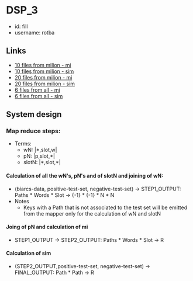 # DSP_3
- id: fill
- username: rotba
## Links
- [10 files from milion - mi](https://s3.console.aws.amazon.com/s3/buckets/dsp3?region=us-east-1&prefix=out/simj-162GXQ6452H1S/&showversions=false)
- [10 files from milion - sim](https://s3.console.aws.amazon.com/s3/buckets/dsp3?region=us-east-1&prefix=out/simj-162GXQ6452H1S/&showversions=false)
- [20 files from milion - mi](https://s3.console.aws.amazon.com/s3/buckets/dsp3?region=us-east-1&prefix=out/mij-26EQ0S9FMEEY9/&showversions=false)
- [20 files from milion - sim](https://s3.console.aws.amazon.com/s3/buckets/dsp3?region=us-east-1&prefix=out/simj-26EQ0S9FMEEY9/&showversions=false)
- [6 files from all - mi](https://s3.console.aws.amazon.com/s3/buckets/dsp3?region=us-east-1&prefix=out/mij-2KW18I2YFA113/&showversions=false)
- [6 files from all - sim](https://s3.console.aws.amazon.com/s3/buckets/dsp3?region=us-east-1&prefix=out/simj-2KW18I2YFA113/&showversions=false)

## System design
 ### Map reduce steps:
 - Terms: 
   - wN: |*,slot,w|
   - pN: |p,slot,*|
   - slotN: |\*,slot,\*|
 #### Calculation of all the wN's, pN's and of slotN and joining of wN:
 - (biarcs-data, positive-test-set, negative-test-set) -> STEP1_OUTPUT: Paths * Words * Slot -> {-1} * {-1} * N * N
 - Notes
   - Keys with a Path that is not associated to the test set will be emitted from the mapper only for the calculation of wN and slotN  
 #### Joing of pN and calculation of mi
 - STEP1_OUTPUT -> STEP2_OUTPUT: Paths * Words * Slot -> R
 #### Calculation of sim
 - (STEP2_OUTPUT,positive-test-set, negative-test-set) -> FINAL_OUTPUT: Path * Path -> R
 

